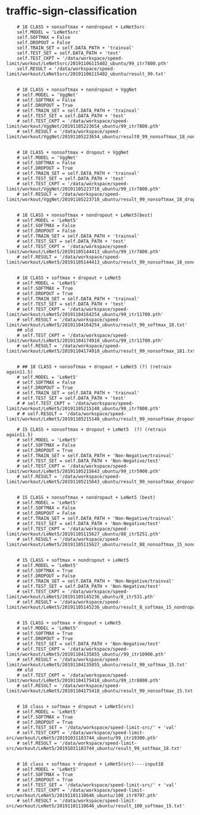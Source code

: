 # traffic-sign-classification

        # 18 CLASS + nonsoftmax + nondropout + LeNet5src 
        self.MODEL = 'LeNet5src'
        self.SOFTMAX = False
        self.DROPOUT = False
        self.TRAIN_SET = self.DATA_PATH + 'trainval'
        self.TEST_SET = self.DATA_PATH + 'test'
        self.TEST_CKPT = '/data/workspace/speed-limit/workout/LeNet5src/20191106115402_ubuntu/99_itr7800.pth'
        self.RESULT = '/data/workspace/speed-limit/workout/LeNet5src/20191106115402_ubuntu/result_99.txt'


        # 18 CLASS + nonsoftmax + nondropout + VggNet 
        # self.MODEL = 'VggNet'
        # self.SOFTMAX = False
        # self.DROPOUT = True
        # self.TRAIN_SET = self.DATA_PATH + 'trainval'
        # self.TEST_SET = self.DATA_PATH + 'test'
        # self.TEST_CKPT = '/data/workspace/speed-limit/workout/VggNet/20191105223654_ubuntu/99_itr7800.pth'
        # self.RESULT = '/data/workspace/speed-limit/workout/VggNet/20191105223654_ubuntu/result0_99_nonsoftmax_18_nondropout.txt'


        # 18 CLASS + nonsoftmax + dropout + VggNet
        # self.MODEL = 'VggNet'  
        # self.SOFTMAX = False
        # self.DROPOUT = True
        # self.TRAIN_SET = self.DATA_PATH + 'trainval'
        # self.TEST_SET = self.DATA_PATH + 'test'
        # self.TEST_CKPT = '/data/workspace/speed-limit/workout/VggNet/20191105223718_ubuntu/99_itr7800.pth'
        # self.RESULT = '/data/workspace/speed-limit/workout/VggNet/20191105223718_ubuntu/result_99_nonsoftmax_18_dropout.txt'


        # 18 CLASS + nonsoftmax + nondropout + LeNet5(best)
        # self.MODEL = 'LeNet5'  
        # self.SOFTMAX = False
        # self.DROPOUT = False
        # self.TRAIN_SET = self.DATA_PATH + 'trainval'
        # self.TEST_SET = self.DATA_PATH + 'test'
        # self.TEST_CKPT = '/data/workspace/speed-limit/workout/LeNet5/20191105144413_ubuntu/99_itr7800.pth'
        # self.RESULT = '/data/workspace/speed-limit/workout/LeNet5/20191105144413_ubuntu/result_99_nonsoftmax_18_nondropout.txt'


        # 18 CLASS + softmax + dropout + LeNet5
        # self.MODEL = 'LeNet5'  
        # self.SOFTMAX = True
        # self.DROPOUT = True
        # self.TRAIN_SET = self.DATA_PATH + 'trainval'
        # self.TEST_SET = self.DATA_PATH + 'test'
        # self.TEST_CKPT = '/data/workspace/speed-limit/workout/LeNet5/20191104164254_ubuntu/99_itr11700.pth'
        # self.RESULT = '/data/workspace/speed-limit/workout/LeNet5/20191104164254_ubuntu/result_99_softmax_18.txt'
        ## old
        # self.TEST_CKPT = '/data/workspace/speed-limit/workout/LeNet5/20191104174910_ubuntu/99_itr11700.pth'
        # self.RESULT = '/data/workspace/speed-limit/workout/LeNet5/20191104174910_ubuntu/result_99_nonsoftmax_181.txt'


        # ## 18 CLASS + nonsoftmax + dropout + LeNet5 (?) (retrain again11.5)
        # self.MODEL = 'LeNet5'  
        # self.SOFTMAX = False
        # self.DROPOUT = True
        # self.TRAIN_SET = self.DATA_PATH + 'trainval'
        # self.TEST_SET = self.DATA_PATH + 'test'
        # # self.TEST_CKPT = '/data/workspace/speed-limit/workout/LeNet5/20191105215148_ubuntu/99_itr7800.pth'
        # # self.RESULT = '/data/workspace/speed-limit/workout/LeNet5/20191105215148_ubuntu/result_99_nonsoftmax_dropout_18.txt'

        # 15 CLASS + nonsoftmax + dropout + LeNet5  (?) (retrain again11.5)
        # self.MODEL = 'LeNet5'  
        # self.SOFTMAX = False
        # self.DROPOUT = True
        # self.TRAIN_SET = self.DATA_PATH + 'Non-Negative/trainval'
        # self.TEST_SET = self.DATA_PATH + 'Non-Negative/test'
        # self.TEST_CKPT = '/data/workspace/speed-limit/workout/LeNet5/20191105215643_ubuntu/99_itr5900.pth'
        # self.RESULT = '/data/workspace/speed-limit/workout/LeNet5/20191105215643_ubuntu/result_99_nonsoftmax_dropout_15.txt'


        # 15 CLASS + nonsoftmax + nondropout + LeNet5 (best)
        # self.MODEL = 'LeNet5'  
        # self.SOFTMAX = False
        # self.DROPOUT = False
        # self.TRAIN_SET = self.DATA_PATH + 'Non-Negative/trainval'
        # self.TEST_SET = self.DATA_PATH + 'Non-Negative/test'
        # self.TEST_CKPT = '/data/workspace/speed-limit/workout/LeNet5/20191105115627_ubuntu/88_itr5251.pth'
        # self.RESULT = '/data/workspace/speed-limit/workout/LeNet5/20191105115627_ubuntu/result_88_nonsoftmax_15_nondropout.txt'


        # 15 CLASS + softmax + nondropout + LeNet5
        # self.MODEL = 'LeNet5'  
        # self.SOFTMAX = True
        # self.DROPOUT = False
        # self.TRAIN_SET = self.DATA_PATH + 'Non-Negative/trainval'
        # self.TEST_SET = self.DATA_PATH + 'Non-Negative/test'
        # self.TEST_CKPT = '/data/workspace/speed-limit/workout/LeNet5/20191105145236_ubuntu/8_itr531.pth'
        # self.RESULT = '/data/workspace/speed-limit/workout/LeNet5/20191105145236_ubuntu/result_8_softmax_15_nondropout.txt'


        # 15 CLASS + softmax + dropout + LeNet5
        # self.MODEL = 'LeNet5'
        # self.SOFTMAX = True
        # self.DROPOUT = True
        # self.TEST_SET = self.DATA_PATH + 'Non-Negative/test'
        # self.TEST_CKPT = '/data/workspace/speed-limit/workout/LeNet5/20191104135855_ubuntu//99_itr10900.pth'
        # self.RESULT = '/data/workspace/speed-limit/workout/LeNet5/20191104135855_ubuntu/result_99_softmax_15.txt'
        ## old
        # self.TEST_CKPT = '/data/workspace/speed-limit/workout/LeNet5/20191104175418_ubuntu/99_itr8800.pth'
        # self.RESULT = '/data/workspace/speed-limit/workout/LeNet5/20191104175418_ubuntu/result_99_nonsoftmax_15.txt'


        # 18 class + softmax + dropout + LeNet5(src)
        # self.MODEL = 'LeNet5'
        # self.SOFTMAX = True
        # self.DROPOUT = True
        # self.TEST_SET = '/data/workspace/speed-limit-src/' + 'val'
        # self.TEST_CKPT = '/data/workspace/speed-limit-src/workout/LeNet5/20191031183744_ubuntu/99_itr19300.pth'
        # self.RESULT = '/data/workspace/speed-limit-src/workout/LeNet5/20191031183744_ubuntu/result_99_sotfmax_18.txt'


        # 16 class + softmax + dropout + LeNet5(src)----input18
        # self.MODEL = 'LeNet5'
        # self.SOFTMAX = True
        # self.DROPOUT = True
        # self.TEST_SET = '/data/workspace/speed-limit-src/' + 'val'
        # self.TEST_CKPT = '/data/workspace/speed-limit-src/workout/LeNet5/20191101110646_ubuntu/100_itr9797.pth'
        # self.RESULT = '/data/workspace/speed-limit-src/workout/LeNet5/20191101110646_ubuntu/result_100_softmax_15.txt'
